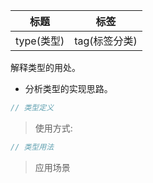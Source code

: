 |  标题   | 标签  |
|  ----  | ----  |
| type(类型) | tag(标签分类) |

解释类型的用处。

* 分析类型的实现思路。

```ts
// 类型定义
```

> 使用方式:

```ts
// 类型用法
```

> 应用场景

<!-- 给出示例地址 -->
